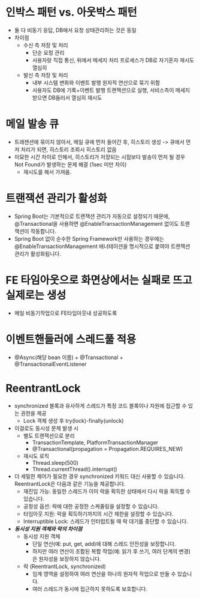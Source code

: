 # 인박스 패턴 vs. 아웃박스 패턴
- 둘 다 비동기 응답, DB에서 요청 상태관리하는 것은 동일
- 차이점
  - 수신 측 저장 및 처리
    - 단순 요청 관리
    - 사용자랑 직접 통신, 뒤에서 메세지 처리 프로세스가 DB로 자기혼자 재시도 열심히
  - 발신 측 저장 및 처리
    - 내부 시스템 변화와 이벤트 발행 원자적 연산으로 묶기 위함 
    - 사용자도 DB에 기록+이벤트 발행 트랜잭션으로 실행, 서비스측이 메세지 받으면 DB들러서 열심히 재시도 


# 메일 발송 큐
- 트래잰션에 묶이지 않아서, 메일 큐에 먼저 들어간 후, 히스토리 생성 -> 큐에서 먼저 처리가 되면, 히스토리 조회시 히스토리 없음
- 미묘한 시간 차이로 인해서, 히스토리가 저장되는 시점보다 발송이 먼저 될 경우 Not Found가 발생하는 문제 해결 (1sec 미만 차이)
  - 재시도를 해서 가져옴.


#  트랜잭션 관리가 활성화
- Spring Boot는 기본적으로 트랜잭션 관리가 자동으로 설정되기 때문에, @Transactional을 사용하면 @EnableTransactionManagement 없이도 트랜잭션이 작동합니다.
- Spring Boot 없이 순수한 Spring Framework만 사용하는 경우에는 @EnableTransactionManagement 애너테이션을 명시적으로 붙여야 트랜잭션 관리가 활성화됩니다. 


# FE 타임아웃으로 화면상에서는 실패로 뜨고 실제로는 생성
- 메일 비동기작업으로 FE타임아웃내 성공하도록


# 이벤트핸들러에 스레드풀 적용
- @Async(해당 bean 이름) + @Transactional + @TransactionalEventListener


# ReentrantLock
- synchronized 블록과 유사하게 스레드가 특정 코드 블록이나 자원에 접근할 수 있는 권한을 제공
  - Lock 객체 생성 후 try(lock)-finally(unlock)
- 이걸로도 동시성 문제 발생 시
  - 별도 트랜잭션으로 분리
    - TransactionTemplate, PlatformTransactionManager
    - @Transactional(propagation = Propagation.REQUIRES_NEW) 
  - 재시도 로직
    - Thread.sleep(500)
    - Thread.currentThread().interrupt()
- 더 세밀한 제어가 필요한 경우 synchronized 키워드 대신 사용할 수 있습니다. ReentrantLock은 다음과 같은 기능을 제공합니다.
  - 재진입 가능: 동일한 스레드가 이미 락을 획득한 상태에서 다시 락을 획득할 수 있습니다.
  - 공정성 옵션: 락에 대한 공정한 스케줄링을 설정할 수 있습니다.
  - 타임아웃 지원: 락을 획득하기까지의 시간 제한을 설정할 수 있습니다.
  - Interruptible Lock: 스레드가 인터럽트될 때 락 대기를 중단할 수 있습니다.
- ***동시성 지원 객체와 락의 차이점***
  - 동시성 지원 객체
    - 단일 연산(예: put, get, add)에 대해 스레드 안전성을 보장합니다.
    - 하지만 여러 연산이 조합된 복합 작업(예: 읽기 후 쓰기, 여러 단계의 변경)은 원자성을 보장하지 않습니다.
  - 락 (ReentrantLock, synchronized)
    - 임계 영역을 설정하여 여러 연산을 하나의 원자적 작업으로 만들 수 있습니다.
    - 여러 스레드가 동시에 접근하지 못하도록 보호합니다.

